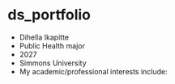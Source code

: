 # ds_portfolio
- Dihella Ikapitte
- Public Health major
- 2027
- Simmons University
- My academic/professional interests include:
